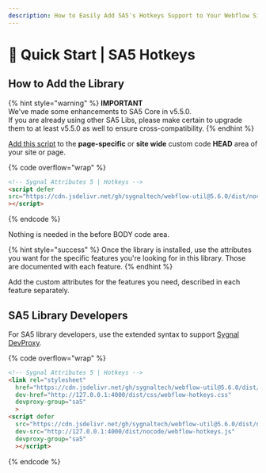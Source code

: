 ```yaml
---
description: How to Easily Add SA5's Hotkeys Support to Your Webflow Site
---
```


# 🚀 Quick Start | SA5 Hotkeys

## How to Add the Library  <a href="#step-1---add-the-library" id="step-1---add-the-library"></a>

{% hint style="warning" %}
**IMPORTANT** \
We've made some enhancements to SA5 Core in v5.5.0. \
If you are already using other SA5 Libs, please make certain to upgrade them to at least v5.5.0 as well to ensure cross-compatibility.&#x20;
{% endhint %}

[Add this script](../overview/how-to-add-custom-code.md) to the **page-specific** or **site wide** custom code **HEAD** area of your site or page.&#x20;

{% code overflow="wrap" %}
```html
<!-- Sygnal Attributes 5 | Hotkeys -->
<script defer
src="https://cdn.jsdelivr.net/gh/sygnaltech/webflow-util@5.6.0/dist/nocode/webflow-hotkeys.js"
></script> 
```
{% endcode %}

Nothing is needed in the before BODY code area.&#x20;

{% hint style="success" %}
Once the library is installed, use the attributes you want for the specific features you're looking for in this library. Those are documented with each feature.&#x20;
{% endhint %}

Add the custom attributes for the features you need, described in each feature separately. &#x20;

## SA5 Library Developers

For SA5 library developers, use the extended syntax to support [Sygnal DevProxy](https://engine.sygnal.com/devproxy).&#x20;

{% code overflow="wrap" %}
```html
<!-- Sygnal Attributes 5 | Hotkeys --> 
<link rel="stylesheet" 
  href="https://cdn.jsdelivr.net/gh/sygnaltech/webflow-util@5.6.0/dist/css/webflow-hotkeys.css"
  dev-href="http://127.0.0.1:4000/dist/css/webflow-hotkeys.css"
  devproxy-group="sa5"
  > 
<script defer 
  src="https://cdn.jsdelivr.net/gh/sygnaltech/webflow-util@5.6.0/dist/nocode/webflow-hotkeys.js" 
  dev-src="http://127.0.0.1:4000/dist/nocode/webflow-hotkeys.js"
  devproxy-group="sa5"
  ></script>
```
{% endcode %}



